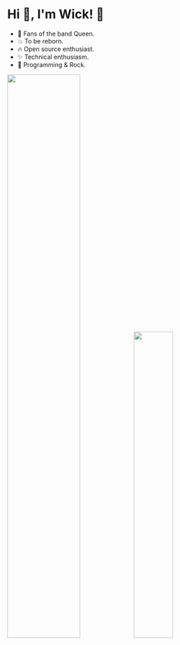 <h1>Hi 👋, I'm Wick! 🎸</h1>

- 🎵 Fans of the band Queen.
- 💥 To be reborn.
- 🔥 Open source enthusiast.
- ✨ Technical enthusiasm.
- 🤘 Programming & Rock.

<img align="" width="57.5%" src="https://github-readme-stats-fork-alpha.vercel.app/api?username=OnlyWick&hide_title=true&hide_border=true&show_icons=true&include_all_commits=true&line_height=21&border_radius=0&title_color=41b883&icon_color=41b883&text_color=959598&bg_color=9ca3af00" /><img align="" width="42.4%" src="https://github-readme-stats-fork-alpha.vercel.app/api/top-langs/?username=OnlyWick&hide_title=true&hide_border=true&layout=compact&border_radius=0&title_color=41b883&icon_color=41b883&text_color=959598&bg_color=9ca3af00" />
